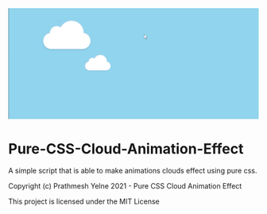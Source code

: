 <img src="https://raw.githubusercontent.com/prathmeshyelne/Pure-CSS-Cloud-Animation-Effect/main/screenshot.png" alt="Pure CSS Cloud Animation Effect"/>

# Pure-CSS-Cloud-Animation-Effect

A simple script that is able to make animations clouds effect using pure css.

Copyright (c) Prathmesh Yelne 2021 - Pure CSS Cloud Animation Effect

This project is licensed under the MIT License
